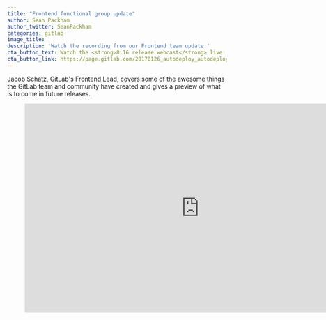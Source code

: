 ```yaml
---
title: "Frontend functional group update"
author: Sean Packham
author_twitter: SeanPackham
categories: gitlab
image_title:
description: 'Watch the recording from our Frontend team update.'
cta_button_text: Watch the <strong>8.16 release webcast</strong> live!
cta_button_link: https://page.gitlab.com/20170126_autodeploy_autodeploywebterminal.html
---
```


Jacob Schatz, GitLab's Frontend Lead, covers some of the awesome things the GitLab team and community have created and gives a preview of what is to come in future releases.

<!-- more -->

<figure>
  <iframe width="800" height="480" src="https://www.youtube.com/embed/YlYY_AyBPOc" frameborder="0" allowfullscreen></iframe>
</figure>
